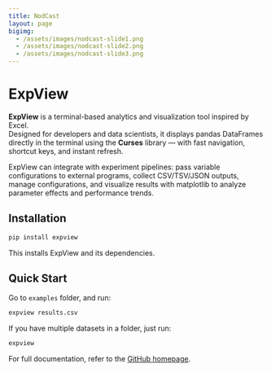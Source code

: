 ```yaml
---
title: NodCast
layout: page
bigimg:
  - /assets/images/nodcast-slide1.png
  - /assets/images/nodcast-slide2.png
  - /assets/images/nodcast-slide3.png
---
```



# ExpView

**ExpView** is a terminal-based analytics and visualization tool inspired by Excel.  
Designed for developers and data scientists, it displays pandas DataFrames directly in the terminal using the **Curses** library — with fast navigation, shortcut keys, and instant refresh.

ExpView can integrate with experiment pipelines: pass variable configurations to external programs, collect CSV/TSV/JSON outputs, manage configurations, and visualize results with matplotlib to analyze parameter effects and performance trends.

## Installation

```bash
pip install expview
````

This installs ExpView and its dependencies.

## Quick Start

Go to `examples` folder, and run:

```bash
expview results.csv
```

If you have multiple datasets in a folder, just run:

```bash
expview
```

For full documentation, refer to the [GitHub homepage](https://github.com/puraminy/expview).

